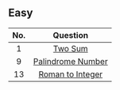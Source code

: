 ## Easy
|No. | Question|
|:---:|:----:|
|1|[Two Sum][1]| 
|9|[Palindrome Number][9]|
|13|[Roman to Integer][13]|


[1]:https://github.com/Ryanshyu/LeetCode/blob/main/1.Easy/0001.TwoSum.cpp
[9]:https://github.com/Ryanshyu/LeetCode/blob/main/1.Easy/0009.PalindromeNumber.cpp
[13]:https://github.com/Ryanshyu/LeetCode/blob/main/1.Easy/0013.RomanToInteger.cpp
